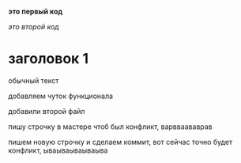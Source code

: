 **это первый код**

*это второй код*

# заголовок 1

обычный текст

добавляем чуток функционала

добавили второй файл

пишу строчку в мастере чтоб был конфликт, варвваававрав

пишем новую строчку и сделаем коммит, вот сейчас точно будет конфликт, ываываываываыва


